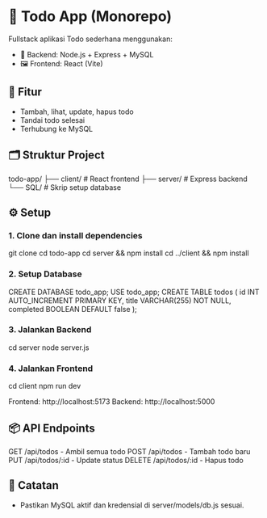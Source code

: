 # 📝 Todo App (Monorepo)

Fullstack aplikasi Todo sederhana menggunakan:
- 🔧 Backend: Node.js + Express + MySQL
- 🖼️ Frontend: React (Vite)

## 🚀 Fitur
- Tambah, lihat, update, hapus todo
- Tandai todo selesai
- Terhubung ke MySQL

## 🗂 Struktur Project
todo-app/
├── client/     # React frontend
├── server/     # Express backend
└── SQL/        # Skrip setup database

## ⚙️ Setup

### 1. Clone dan install dependencies
git clone <repo-url>
cd todo-app
cd server && npm install
cd ../client && npm install

### 2. Setup Database
CREATE DATABASE todo_app;
USE todo_app;
CREATE TABLE todos (
  id INT AUTO_INCREMENT PRIMARY KEY,
  title VARCHAR(255) NOT NULL,
  completed BOOLEAN DEFAULT false
);

### 3. Jalankan Backend
cd server
node server.js

### 4. Jalankan Frontend
cd client
npm run dev

Frontend: http://localhost:5173
Backend: http://localhost:5000

## 📦 API Endpoints
GET    /api/todos       - Ambil semua todo
POST   /api/todos       - Tambah todo baru
PUT    /api/todos/:id   - Update status
DELETE /api/todos/:id   - Hapus todo

## 📌 Catatan
- Pastikan MySQL aktif dan kredensial di server/models/db.js sesuai.
